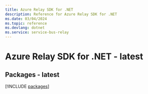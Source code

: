 ```yaml
---
title: Azure Relay SDK for .NET
description: Reference for Azure Relay SDK for .NET
ms.date: 03/04/2024
ms.topic: reference
ms.devlang: dotnet
ms.service: service-bus-relay
---
```

# Azure Relay SDK for .NET - latest
## Packages - latest
[!INCLUDE [packages](relay-index.md)]